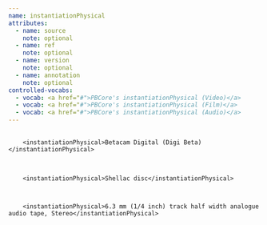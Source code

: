 ```yaml
---
name: instantiationPhysical
attributes:
  - name: source
    note: optional
  - name: ref
    note: optional
  - name: version
    note: optional
  - name: annotation
    note: optional
controlled-vocabs:
  - vocab: <a href="#">PBCore's instantiationPhysical (Video)</a>
  - vocab: <a href="#">PBCore's instantiationPhysical (Film)</a>
  - vocab: <a href="#">PBCore's instantiationPhysical (Audio)</a>
---
```


<pre>
  <code>
    &lt;instantiationPhysical&gt;Betacam Digital (Digi Beta)&lt;/instantiationPhysical&gt;
  </code>
</pre>

<pre>
  <code>
    &lt;instantiationPhysical&gt;Shellac disc&lt;/instantiationPhysical&gt;
  </code>
</pre

<pre>
  <code>
    &lt;instantiationPhysical&gt;6.3 mm (1/4 inch) track half width analogue audio tape, Stereo&lt;/instantiationPhysical&gt;
  </code>
</pre>
